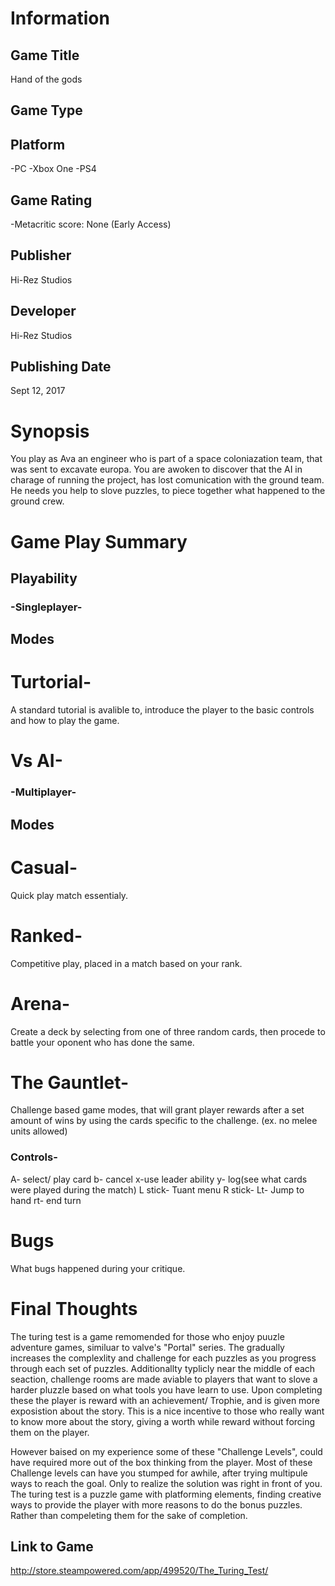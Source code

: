 # Information
## Game Title
Hand of the gods
## Game Type

## Platform
-PC
-Xbox One 
-PS4
## Game Rating
-Metacritic score: None
(Early Access)
## Publisher
Hi-Rez Studios
## Developer
Hi-Rez Studios 
## Publishing Date
Sept 12, 2017
# Synopsis
You play as Ava an engineer who is part of a space coloniazation team, that was sent to excavate europa. You are awoken to discover that the AI in charage of running the project, has lost comunication with the ground team. He needs you help to slove puzzles, to piece together what happened to the ground crew. 

# Game Play Summary
## Playability
### -Singleplayer- 
## Modes
# Turtorial-
A standard tutorial is avalible to, introduce the player to the basic controls and how to play the game. 
# Vs AI-

### -Multiplayer-
## Modes
# Casual- 
Quick play match essentialy.
# Ranked- 
Competitive play, placed in a match based on your rank.
# Arena-
Create a deck by selecting from one of three random cards, then procede to battle your oponent who has done the same.
# The Gauntlet-
Challenge based game modes, that will grant player rewards after a set amount of wins by using the cards specific to the challenge. (ex. no melee units allowed)
### Controls- 
A- select/ play card
b- cancel
x-use leader ability
y- log(see what cards were played during the match)
L stick- Tuant menu 
R stick-
Lt- Jump to hand 
rt- end turn

# Bugs
What bugs happened during your critique.
# Final Thoughts
The turing test is a game remomended for those who enjoy puuzle adventure games, similuar to valve's "Portal" series. The gradually increases the complexlity and challenge for each puzzles as you progress through each set of puzzles. Additionallty typlicly near the middle of each seaction, challenge rooms are made aviable to players that want to slove a harder pluzzle based on what tools you have learn to use. Upon completing these the player is reward with an achievement/ Trophie, and is given more exposistion about the story. This is a nice incentive to those who really want to know more about the story, giving a worth while reward without forcing them on the player. 

However baised on my experience some of these "Challenge Levels", could have required more out of the box thinking from the player. Most of these Challenge levels can have you stumped for awhile, after trying multipule ways to reach the goal. Only to realize the solution was right in front of you. The turing test is a puzzle game with platforming elements, finding creative ways to provide the player with more reasons to do the bonus puzzles. Rather than compeleting them for the sake of completion. 




## Link to Game
http://store.steampowered.com/app/499520/The_Turing_Test/
